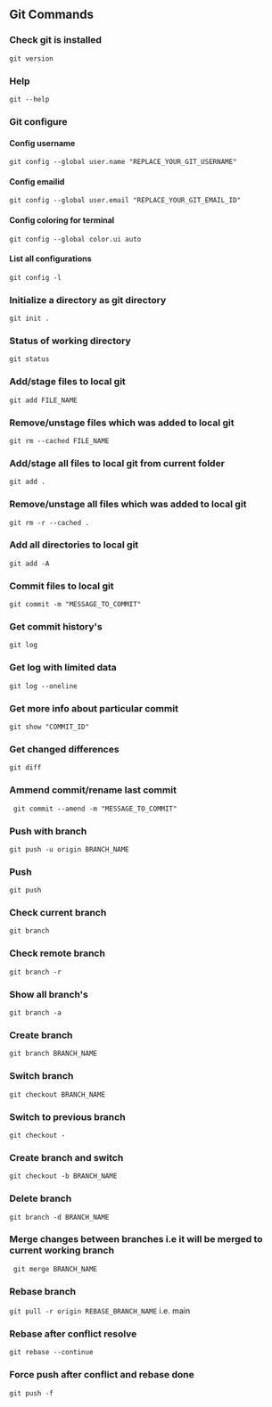 ## Git Commands

### Check git is installed
``` git version ```
### Help
``` git --help ```

### Git configure

#### Config username 
``` git config --global user.name "REPLACE_YOUR_GIT_USERNAME" ```
#### Config emailid 
``` git config --global user.email "REPLACE_YOUR_GIT_EMAIL_ID" ```
#### Config coloring for terminal 
``` git config --global color.ui auto ```
#### List all configurations 
``` git config -l ```


### Initialize a directory as git directory
``` git init . ```
### Status of working directory 
``` git status ```
### Add/stage files to local git 
``` git add FILE_NAME ```
### Remove/unstage files which was added to local git 
``` git rm --cached FILE_NAME ```
### Add/stage all files to local git from current folder
``` git add . ```
### Remove/unstage all files which was added to local git 
``` git rm -r --cached . ```
### Add all directories to local git 
``` git add -A ```
### Commit files to local git
``` git commit -m "MESSAGE_TO_COMMIT" ```
### Get commit history's 
``` git log ```
### Get log with limited data 
``` git log --oneline ```
### Get more info about particular commit 
``` git show "COMMIT_ID" ```
### Get changed differences 
``` git diff ```
### Ammend commit/rename last commit 
``` git commit --amend -m "MESSAGE_TO_COMMIT"```
### Push with branch 
``` git push -u origin BRANCH_NAME ```
### Push 
``` git push ```
### Check current branch 
``` git branch ```
### Check remote branch 
``` git branch -r ```
### Show all branch's 
``` git branch -a ```
### Create branch 
``` git branch BRANCH_NAME ```
### Switch branch 
``` git checkout BRANCH_NAME ```
### Switch to previous branch 
``` git checkout - ```
### Create branch and switch 
``` git checkout -b BRANCH_NAME ```
### Delete branch 
``` git branch -d BRANCH_NAME ```
### Merge changes between branches i.e it will be merged to current working branch 
``` git merge BRANCH_NAME```
### Rebase branch 
``` git pull -r origin REBASE_BRANCH_NAME ``` i.e. main
### Rebase after conflict resolve 
``` git rebase --continue ```
### Force push after conflict and rebase done 
``` git push -f ```


